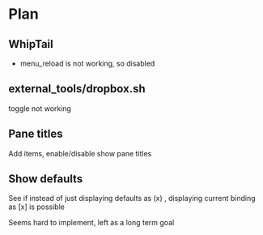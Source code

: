 # Plan

## WhipTail

- menu_reload is not working, so disabled

## external_tools/dropbox.sh

toggle not working

## Pane titles

Add items, enable/disable show pane titles

## Show defaults

See if instead of just displaying defaults as (x) , displaying current
binding as [x] is possible

Seems hard to implement, left as a long term goal
